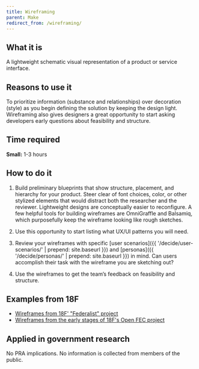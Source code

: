 ```yaml
---
title: Wireframing
parent: Make
redirect_from: /wireframing/
---
```


## What it is

A lightweight schematic visual representation of a product or service interface.

## Reasons to use it

To prioritize information (substance and relationships) over decoration (style) as you begin defining the solution by keeping the design light. Wireframing also gives designers a great opportunity to start asking developers early questions about feasibility and structure.

## Time required

**Small:** 1-3 hours

## How to do it

1. Build preliminary blueprints that show structure, placement, and hierarchy for your product. Steer clear of font choices, color, or other stylized elements that would distract both the researcher and the reviewer. Lightweight designs are conceptually easier to reconfigure. A few helpful tools for building wireframes are OmniGraffle and Balsamiq, which purposefully keep the wireframe looking like rough sketches.

2. Use this opportunity to start listing what UX/UI patterns you will need.

3. Review your wireframes with specific [user scenarios]({{ '/decide/user-scenarios/' | prepend: site.baseurl }}) and [personas]({{ '/decide/personas/' | prepend: site.baseurl }}) in mind. Can users accomplish their task with the wireframe you are sketching out?

4. Use the wireframes to get the team’s feedback on feasibility and structure.

## Examples from 18F

- [Wireframes from 18F' "Federalist" project](https://github.com/18F/federalist/issues/40)
- [Wireframes from the early stages of 18F's Open FEC project](https://github.com/18F/openFEC-web-app/issues/1004)

## Applied in government research

No PRA implications. No information is collected from members of the public.
